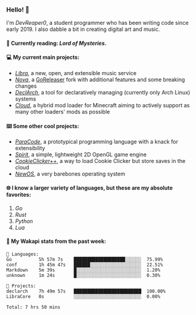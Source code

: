 ### Hello! 👋

I'm _DevReaper0_, a student programmer who has been writing code since early 2019. I also dabble a bit in creating digital art and music.

#### 📖 Currently reading: *Lord of Mysteries*.

#### 💻 My current main projects:

-   _[Libra](https://github.com/LibraMusic)_, a new, open, and extensible music service
-   _[Nova](https://github.com/LibraMusic/Nova)_, a [GoReleaser](https://github.com/goreleaser/goreleaser) fork with additional features and some breaking changes
-   _[DeclArch](https://github.com/DevReaper0/declarch)_, a tool for declaratively managing (currently only Arch Linux) systems
-   _[Cloud](https://github.com/CloudLoaderMC/CloudLoader)_, a hybrid mod loader for Minecraft aiming to actively support as many other loaders' mods as possible

#### ⌨️ Some other cool projects:

-   _[ParaCode](https://github.com/ParaCodeLang/ParaCode)_, a prototypical programming language with a knack for extensibility
-   _[Spirit](https://gitlab.com/DevReaper0/SpiritEngine)_, a simple, lightweight 2D OpenGL game engine
-   _[CookieClicker++](https://github.com/DevReaper0/CookieClickerPlusPlus)_, a way to load Cookie Clicker but store saves in the cloud
-   _[NewOS](https://github.com/DevReaper0/NewOS)_, a very barebones operating system

#### 🌐 I know a larger variety of languages, but these are my absolute favorites:

1. _Go_
2. _Rust_
3. _Python_
4. _Lua_

#### 📡 My Wakapi stats from the past week:

```text
💾 Languages:
Go          5h 57m 7s    ███████████████████░░░░░░  75.99%
conf        1h 45m 47s   ██████░░░░░░░░░░░░░░░░░░░  22.51%
Markdown    5m 39s       █░░░░░░░░░░░░░░░░░░░░░░░░  1.20%
unknown     1m 24s       █░░░░░░░░░░░░░░░░░░░░░░░░  0.30%

💼 Projects:
declarch    7h 49m 57s   █████████████████████████  100.00%
LibraCore   0s           ░░░░░░░░░░░░░░░░░░░░░░░░░  0.00%

Total: 7 hrs 50 mins
```
